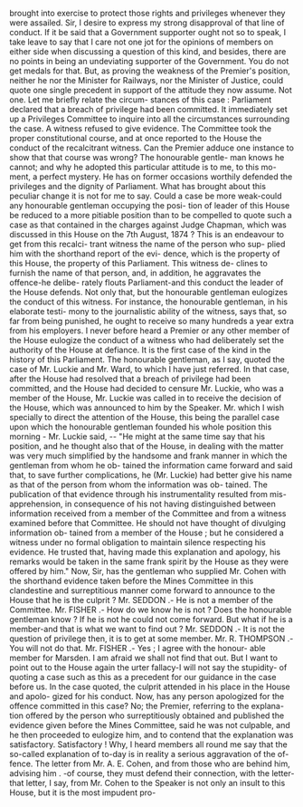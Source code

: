 brought into exercise to protect those rights and privileges whenever they were assailed. Sir, I desire to express my strong disapproval of that line of conduct. If it be said that a Government supporter ought not so to speak, I take leave to say that I care not one jot for the opinions of members on either side when discussing a question of this kind, and besides, there are no points in being an undeviating supporter of the Government. You do not get medals for that. But, as proving the weakness of the Premier's position, neither he nor the Minister for Railways, nor the Minister of Justice, could quote one single precedent in support of the attitude they now assume. Not one. Let me briefly relate the circum- stances of this case : Parliament declared that a breach of privilege had been committed. It immediately set up a Privileges Committee to inquire into all the circumstances surrounding the case. A witness refused to give evidence. The Committee took the proper constitutional course, and at once reported to the House the conduct of the recalcitrant witness. Can the Premier adduce one instance to show that that course was wrong? The honourable gentle- man knows he cannot; and why he adopted this particular attitude is to me, to this mo- ment, a perfect mystery. He has on former occasions worthily defended the privileges and the dignity of Parliament. What has brought about this peculiar change it is not for me to say. Could a case be more weak-could any honourable gentleman occupying the posi- tion of leader of this House be reduced to a more pitiable position than to be compelled to quote such a case as that contained in the charges against Judge Chapman, which was discussed in this House on the 7th August, 1874 ? This is an endeavour to get from this recalci- trant witness the name of the person who sup- plied him with the shorthand report of the evi- dence, which is the property of this House, the property of this Parliament. This witness de- clines to furnish the name of that person, and, in addition, he aggravates the offence-he delibe- rately flouts Parliament-and this conduct the leader of the House defends. Not only that, but the honourable gentleman eulogizes the conduct of this witness. For instance, the honourable gentleman, in his elaborate testi- mony to the journalistic ability of the witness, says that, so far from being punished, he ought to receive so many hundreds a year extra from his employers. I never before heard a Premier or any other member of the House eulogize the conduct of a witness who had deliberately set the authority of the House at defiance. It is the first case of the kind in the history of this Parliament. The honourable gentleman, as I say, quoted the case of Mr. Luckie and Mr. Ward, to which I have just referred. In that case, after the House had resolved that a breach of privilege had been committed, and the House had decided to censure Mr. Luckie, who was a member of the House, Mr. Luckie was called in to receive the decision of the House, which was announced to him by the Speaker. Mr. which I wish specially to direct the attention of the House, this being the parallel case upon which the honourable gentleman founded his whole position this morning - Mr. Luckie said, -- "He might at the same time say that his position, and he thought also that of the House, in dealing with the matter was very much simplified by the handsome and frank manner in which the gentleman from whom he ob- tained the information came forward and said that, to save further complications, he (Mr. Luckie) had better give his name as that of the person from whom the information was ob- tained. The publication of that evidence through his instrumentality resulted from mis- apprehension, in consequence of his not having distinguished between information received from a member of the Committee and from a witness examined before that Committee. He should not have thought of divulging information ob- tained from a member of the House ; but he considered a witness under no formal obligation to maintain silence respecting his evidence. He trusted that, having made this explanation and apology, his remarks would be taken in the same frank spirit by the House as they were offered by him." Now, Sir, has the gentleman who supplied Mr. Cohen with the shorthand evidence taken before the Mines Committee in this clandestine and surreptitious manner come forward to announce to the House that he is the culprit ? Mr. SEDDON .- He is not a member of the Committee. Mr. FISHER .- How do we know he is not ? Does the honourable gentleman know ? If he is not he could not come forward. But what if he is a member-and that is what we want to find out ? Mr. SEDDON .- It is not the question of privilege then, it is to get at some member. Mr. R. THOMPSON .- You will not do that. Mr. FISHER .- Yes ; I agree with the honour- able member for Marsden. I am afraid we shall not find that out. But I want to point out to the House again the urter fallacy-I will not say the stupidity- of quoting a case such as this as a precedent for our guidance in the case before us. In the case quoted, the culprit attended in his place in the House and apolo- gized for his conduct. Now, has any person apologized for the offence committed in this case? No; the Premier, referring to the explana- tion offered by the person who surreptitiously obtained and published the evidence given before the Mines Committee, said he was not culpable, and he then proceeded to eulogize him, and to contend that the explanation was satisfactory. Satisfactory ! Why, I heard members all round me say that the so-called explanation of to-day is in reality a serious aggravation of the of- fence. The letter from Mr. A. E. Cohen, and from those who are behind him, advising him . -of course, they must defend their connection, with the letter-that letter, I say, from Mr. Cohen to the Speaker is not only an insult to this House, but it is the most impudent pro- 